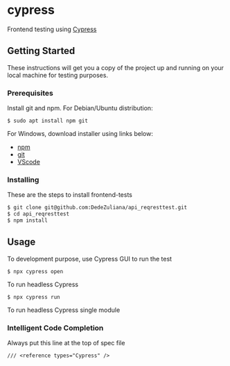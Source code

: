 # cypress

Frontend testing using [Cypress](https://cypress.io)

## Getting Started

These instructions will get you a copy of the project up and running on your local machine for testing purposes.

### Prerequisites

Install git and npm. For Debian/Ubuntu distribution:

```
$ sudo apt install npm git
```

For Windows, download installer using links below:

- [npm](https://nodejs.org/en/)
- [git](https://git-scm.com/downloads)
- [VScode](https://code.visualstudio.com/download)

### Installing

These are the steps to install frontend-tests

```bash
$ git clone git@github.com:DedeZuliana/api_reqresttest.git
$ cd api_reqresttest
$ npm install
```

## Usage

To development purpose, use Cypress GUI to run the test

```
$ npx cypress open
```

To run headless Cypress

```
$ npx cypress run
```

To run headless Cypress single module

### Intelligent Code Completion

Always put this line at the top of spec file

```
/// <reference types="Cypress" />
```
